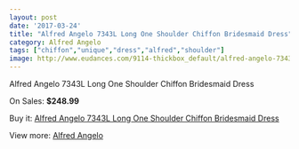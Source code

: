```yaml
---
layout: post
date: '2017-03-24'
title: "Alfred Angelo 7343L Long One Shoulder Chiffon Bridesmaid Dress"
category: Alfred Angelo
tags: ["chiffon","unique","dress","alfred","shoulder"]
image: http://www.eudances.com/9114-thickbox_default/alfred-angelo-7343l-long-one-shoulder-chiffon-bridesmaid-dress.jpg
---
```

Alfred Angelo 7343L Long One Shoulder Chiffon Bridesmaid Dress

On Sales: **$248.99**
<a href="https://www.eudances.com/en/alfred-angelo/3064-alfred-angelo-7343l-long-one-shoulder-chiffon-bridesmaid-dress.html"><amp-img layout="responsive" width="600" height="600" src="//www.eudances.com/9114-thickbox_default/alfred-angelo-7343l-long-one-shoulder-chiffon-bridesmaid-dress.jpg" alt="Alfred Angelo 7343L Long One Shoulder Chiffon Bridesmaid Dress 0" /></a>
<a href="https://www.eudances.com/en/alfred-angelo/3064-alfred-angelo-7343l-long-one-shoulder-chiffon-bridesmaid-dress.html"><amp-img layout="responsive" width="600" height="600" src="//www.eudances.com/9115-thickbox_default/alfred-angelo-7343l-long-one-shoulder-chiffon-bridesmaid-dress.jpg" alt="Alfred Angelo 7343L Long One Shoulder Chiffon Bridesmaid Dress 1" /></a>

Buy it: [Alfred Angelo 7343L Long One Shoulder Chiffon Bridesmaid Dress](https://www.eudances.com/en/alfred-angelo/3064-alfred-angelo-7343l-long-one-shoulder-chiffon-bridesmaid-dress.html "Alfred Angelo 7343L Long One Shoulder Chiffon Bridesmaid Dress")

View more: [Alfred Angelo](https://www.eudances.com/en/51-alfred-angelo "Alfred Angelo")